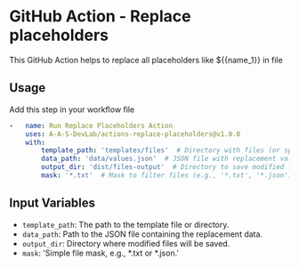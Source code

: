 # GitHub Action - Replace placeholders

This GitHub Action helps to replace all placeholders like ${{name_1}} in file


## Usage

Add this step in your workflow file
```yaml
-   name: Run Replace Placeholders Action
    uses: A-A-S-DevLab/actions-replace-placeholders@v1.0.0
    with:
        template_path: 'templates/files'  # Directory with files (or specify a single file path)
        data_path: 'data/values.json'  # JSON file with replacement values
        output_dir: 'dist/files-output'  # Directory to save modified files
        mask: '*.txt'  # Mask to filter files (e.g., '*.txt', '*.json')
```

## Input Variables

- `template_path`: The path to the template file or directory.
- `data_path`: Path to the JSON file containing the replacement data.
- `output_dir`: Directory where modified files will be saved.
- `mask`: 'Simple file mask, e.g., *.txt or *.json.'

